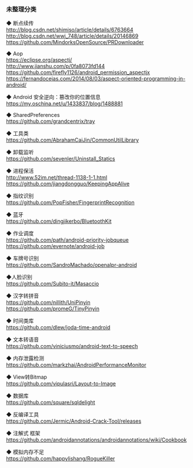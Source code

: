 ### 未整理分类

◆ 断点续传  
http://blog.csdn.net/shimiso/article/details/6763664  
http://blog.csdn.net/wwj_748/article/details/20146869  
https://github.com/MindorksOpenSource/PRDownloader  

◆ Aop  
https://eclipse.org/aspectj/  
http://www.jianshu.com/p/0fa8073fd144  
https://github.com/firefly1126/android_permission_aspectjx  
https://fernandocejas.com/2014/08/03/aspect-oriented-programming-in-android/  

◆ Android 安全逆向：篡改你的位置信息  
https://my.oschina.net/u/1433837/blog/1488881  

◆ SharedPreferences  
https://github.com/grandcentrix/tray    

◆ 工具类  
https://github.com/AbrahamCaiJin/CommonUtilLibrary  

◆ 卸载监听  
https://github.com/sevenler/Uninstall_Statics  

◆ 进程保活  
http://www.52im.net/thread-1138-1-1.html    
https://github.com/jiangdongguo/KeepingAppAlive  

◆ 指纹识别  
https://github.com/PopFisher/FingerprintRecognition  

◆ 蓝牙  
https://github.com/dingjikerbo/BluetoothKit  

◆ 作业调度  
https://github.com/path/android-priority-jobqueue  
https://github.com/evernote/android-job  

◆ 车牌号识别  
https://github.com/SandroMachado/openalpr-android  

◆人脸识别  
https://github.com/Subito-it/Masaccio  

◆ 汉字转拼音  
https://github.com/nillith/UniPinyin  
https://github.com/promeG/TinyPinyin  

◆ 时间类库  
https://github.com/dlew/joda-time-android  

◆ 文本转语音  
https://github.com/viniciusmo/android-text-to-speech

◆ 内存泄露检测  
https://github.com/markzhai/AndroidPerformanceMonitor  

◆ View转Bitmap  
https://github.com/vipulasri/Layout-to-Image  


◆ 数据库  
https://github.com/square/sqldelight

◆ 反编译工具  
https://github.com/Jermic/Android-Crack-Tool/releases  

◆ 注解式 框架  
https://github.com/androidannotations/androidannotations/wiki/Cookbook  

◆ 模拟内存不足  
https://github.com/happylishang/RogueKiller  